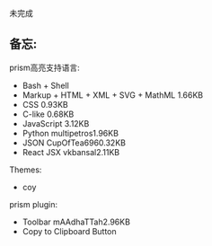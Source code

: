 未完成

## 备忘:
prism高亮支持语言:
- Bash + Shell
- Markup + HTML + XML + SVG + MathML 1.66KB
- CSS 0.93KB
- C-like 0.68KB
- JavaScript 3.12KB
- Python multipetros1.96KB
- JSON CupOfTea6960.32KB
- React JSX vkbansal2.11KB

Themes:
- coy

prism plugin:
- Toolbar mAAdhaTTah2.96KB
- Copy to Clipboard Button 
